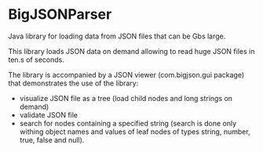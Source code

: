 # BigJSONParser
Java library for loading data from JSON files that can be Gbs large.

This library loads JSON data on demand allowing to read huge JSON files in ten.s of seconds.

The library is accompanied by a JSON viewer (com.bigjson.gui package) that demonstrates the use of the library:
 - visualize JSON file as a tree (load child nodes and long strings on demand)
 - validate JSON file
 - search for nodes containing a specified string (search is done only withing object names and values of leaf nodes of types string, number, true, false and null).
